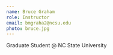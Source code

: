 ```yaml
---
name: Bruce Graham
role: Instructor
email: bmgraha2@ncsu.edu
photo: bruce.jpg
---
```


Graduate Student @ NC State University
